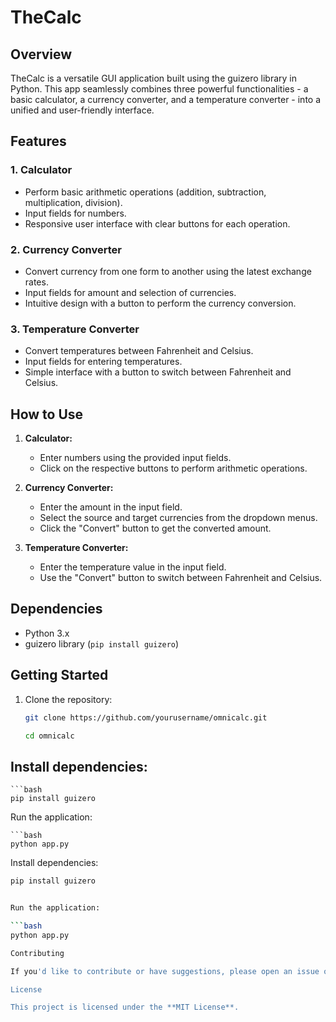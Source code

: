# TheCalc

## Overview

TheCalc is a versatile GUI application built using the guizero library in Python. This app seamlessly combines three powerful functionalities - a basic calculator, a currency converter, and a temperature converter - into a unified and user-friendly interface.

## Features

### 1. Calculator

- Perform basic arithmetic operations (addition, subtraction, multiplication, division).
- Input fields for numbers.
- Responsive user interface with clear buttons for each operation.

### 2. Currency Converter

- Convert currency from one form to another using the latest exchange rates.
- Input fields for amount and selection of currencies.
- Intuitive design with a button to perform the currency conversion.

### 3. Temperature Converter

- Convert temperatures between Fahrenheit and Celsius.
- Input fields for entering temperatures.
- Simple interface with a button to switch between Fahrenheit and Celsius.

## How to Use

1. **Calculator:**
   - Enter numbers using the provided input fields.
   - Click on the respective buttons to perform arithmetic operations.

2. **Currency Converter:**
   - Enter the amount in the input field.
   - Select the source and target currencies from the dropdown menus.
   - Click the "Convert" button to get the converted amount.

3. **Temperature Converter:**
   - Enter the temperature value in the input field.
   - Use the "Convert" button to switch between Fahrenheit and Celsius.

## Dependencies

- Python 3.x
- guizero library (`pip install guizero`)

## Getting Started

1. Clone the repository:

   ```bash
   git clone https://github.com/yourusername/omnicalc.git

   cd omnicalc

## Install dependencies:

    ```bash
    pip install guizero


Run the application:

    ```bash
    python app.py


Install dependencies:

```bash
pip install guizero


Run the application:

```bash
python app.py

Contributing

If you'd like to contribute or have suggestions, please open an issue or submit a pull request.

License

This project is licensed under the **MIT License**.

